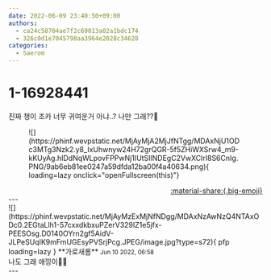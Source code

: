 ```yaml
---
date: 2022-06-09 23:40:50+09:00
authors:
  - ca24c58704ae7f2c69013a02a1bdc174
  - 326c0d1e7045798aa3964e2028c34628
categories:
  - Saerom
---
```


# 1-16928441

<div class="post-container" markdown="1">
<div class="content-container md-sidebar__scrollwrap" markdown="1">

진짜 챙이 조카 너무 귀여운거 아냐..? 나만 그래??🥺
<figure markdown="1">
![](https://phinf.wevpstatic.net/MjAyMjA2MjJfNTgg/MDAxNjU1ODc3MTg3Nzk2.y8_IxUhwnyw24H72grQGR-5f5ZHiWXSrw4_m9-kKUyAg.hIDdNqWLpovFPPwNj1IUtSIlNDEgC2VwXClrI8S6CnIg.PNG/9ab6eb81ee0247a59dfda12ba00f4a40634.png){ loading=lazy onclick="openFullscreen(this)"}
</figure>


</div>
</div>

<div style="text-align: right;" markdown="1">
<a href="https://weverse.io/fromis9/fanpost/1-16928441" style="text-align: right;">:material-share:{.big-emoji}</a>
</div>
---

<div class="comments-container md-sidebar__scrollwrap" markdown="1">
<div class="comment" markdown="1">
<div class='id-container' markdown="1">
![](https://phinf.wevpstatic.net/MjAyMzExMjNfNDgg/MDAxNzAwNzQ4NTAxODc0.2EGtaLlh1-57cxxdkbxuPZerV329IZ1e5jfx-PEESOsg.D0140OYrn2gf5AidV-JLPeSUqIK9mFmUGEsyPVSrjPcg.JPEG/image.jpg?type=s72){ pfp loading=lazy }
**<span class="artist">가로새롬</span>** <small>Jun 10 2022, 06:58</small><br>
</div>
<div class='comment-body' markdown="1">
나도 그래 애낑이🍳💓
</div>
</div>
</div>
---
